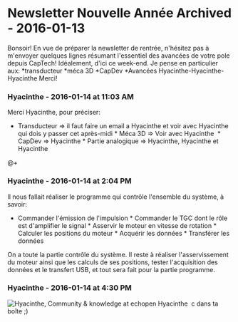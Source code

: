 # Newsletter Nouvelle Année Archived  - 2016-01-13

Bonsoir!   En vue de préparer la newsletter de rentrée, n'hésitez pas à m'envoyer quelques lignes résumant l'essentiel des avancées de votre pole depuis CapTech! Idéalement, d'ici ce week-end.     Je pense en particulier aux:  *transducteur  *méca 3D  *CapDev  *Avancées Hyacinthe-Hyacinthe-Hyacinthe    Merci!

### **Hyacinthe** - 2016-01-14 at 11:03 AM

Merci Hyacinthe, pour préciser:

 * Transducteur =&gt; il faut faire un email a Hyacinthe et voir avec Hyacinthe qui dois y passer cet après-midi  * Méca 3D =&gt; Voir avec Hyacinthe   * CapDev =&gt; Hyacinthe  * Partie analogique =&gt; Hyacinthe, Hyacinthe et Hyacinthe

  @+

### **Hyacinthe** - 2016-01-14 at 2:04 PM

Il nous fallait réaliser le programme qui contrôle l'ensemble du système, à savoir:

 * Commander l'émission de l'impulsion  * Commander le TGC dont le rôle est d'amplifier le signal  * Asservir le moteur en vitesse de rotation  * Calculer les positions du moteur  * Acquérir les données  * Transférer les données

On a toute la partie contrôle du système. Il reste à réaliser l'asservissement du moteur ainsi que les calculs de ses positions, tester l'acquisition des données et le transfert USB, et tout sera fait pour la partie programme.

### **Hyacinthe** - 2016-01-14 at 4:30 PM

![Hyacinthe, Community & knowledge at echopen](./../../zz_assets/images/avatars/1269172.png) Hyacinthe  c dans ta boîte ;)

